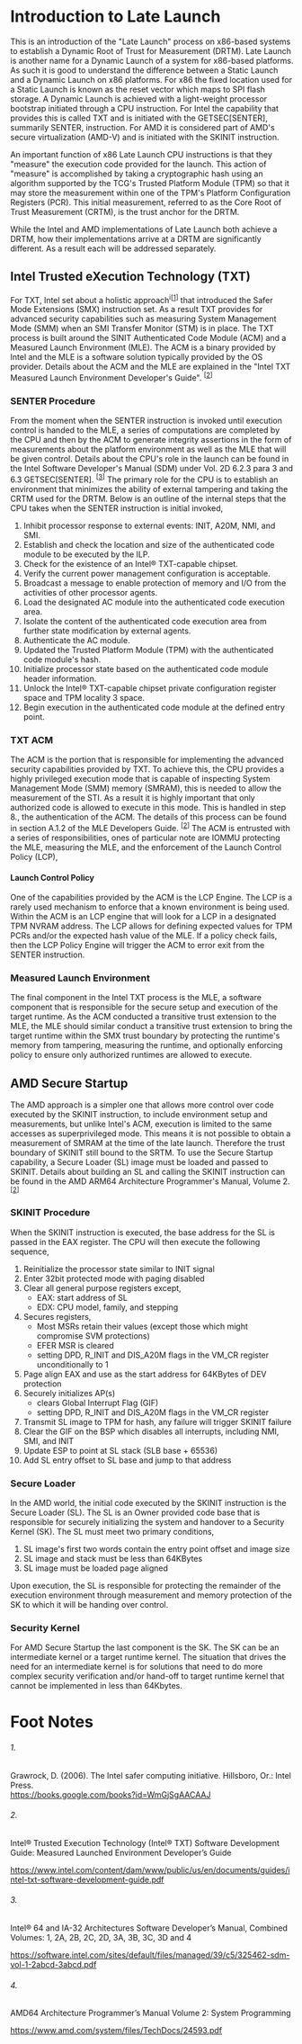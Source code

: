 Introduction to Late Launch
===========================

This is an introduction of the "Late Launch" process on x86-based systems to
establish a Dynamic Root of Trust for Measurement (DRTM). Late Launch is
another name for a Dynamic Launch of a system for x86-based platforms. As such
it is good to understand the difference between a Static Launch and a Dynamic
Launch on x86 platforms.  For x86 the fixed location used for a Static Launch
is known as the reset vector which maps to SPI flash storage. A Dynamic Launch
is achieved with a light-weight processor bootstrap initiated through a CPU
instruction. For Intel the capability that provides this is called TXT and is
initiated with the GETSEC[SENTER], summarily SENTER, instruction. For AMD it is considered part
of AMD's secure virtualization (AMD-V) and is initiated with the SKINIT
instruction.

An important function of x86 Late Launch CPU instructions is that they
"measure" the execution code provided for the launch. This action of "measure"
is accomplished by taking a cryptographic hash using an algorithm supported by
the TCG's Trusted Platform Module (TPM) so that it may store the measurement
within one of the TPM's Platform Configuration Registers (PCR). This initial
measurement, referred to as the Core Root of Trust Measurement (CRTM), is the
trust anchor for the DRTM. 

While the Intel and AMD implementations of Late Launch both achieve a DRTM,
how their implementations arrive at a DRTM are significantly different. As a
result each will be addressed separately.

## Intel Trusted eXecution Technology (TXT)
 
For TXT, Intel set about a holistic approach<sup>i\[[1](#1)\]</sup> that
introduced the Safer Mode Extensions (SMX) instruction set. As a result TXT
provides for advanced security capabilities such as measuring System Management
Mode (SMM) when an SMI Transfer Monitor (STM) is in place. The TXT process is
built around the SINIT Authenticated Code Module (ACM) and a Measured Launch
Environment (MLE). The ACM is a binary provided by Intel and the MLE is a
software solution typically provided by the OS provider. Details about the ACM
and the MLE are explained in the "Intel TXT Measured Launch Environment
Developer's Guide". <sup>\[[2](#2)\]</sup>

### SENTER Procedure

From the moment when the SENTER instruction is invoked until execution control
is handed to the MLE, a series of computations are completed by the CPU and
then by the ACM to generate integrity assertions in the form of measurements
about the platform environment as well as the MLE that will be given control.
Details about the CPU's role in the launch can be found in the Intel Software
Developer's Manual (SDM) under Vol. 2D 6.2.3 para 3 and 6.3 GETSEC[SENTER].
<sup>\[[3](#3)\]</sup> The primary role for the CPU is to establish an
environment that minimizes the ability of external tampering and taking the
CRTM used for the DRTM. Below is an outline of the internal steps that the CPU
takes when the SENTER instruction is initial invoked,

1. Inhibit processor response to external events: INIT, A20M, NMI, and SMI.
2. Establish and check the location and size of the authenticated code module to be executed by the ILP.
3. Check for the existence of an Intel® TXT-capable chipset.
4. Verify the current power management configuration is acceptable.
5. Broadcast a message to enable protection of memory and I/O from the activities of other processor agents.
6. Load the designated AC module into the authenticated code execution area.
7. Isolate the content of the authenticated code execution area from further state modification by external agents.
8. Authenticate the AC module.
9. Updated the Trusted Platform Module (TPM) with the authenticated code module's hash.
10. Initialize processor state based on the authenticated code module header information.
11. Unlock the Intel® TXT-capable chipset private configuration register space and TPM locality 3 space.
12. Begin execution in the authenticated code module at the defined entry point.

### TXT ACM 

The ACM is the portion that is responsible for implementing the advanced
security capabilities provided by TXT. To achieve this, the CPU provides a
highly privileged execution mode that is capable of inspecting System
Management Mode (SMM) memory (SMRAM), this is needed to allow the measurement
of the STI. As a result it is highly important that only authorized code is allowed
to execute in this mode. This is handled in step 8., the authentication of
the ACM. The details of this process can be found in section A.1.2 of the MLE
Developers Guide. <sup>\[[2](#2)\]</sup> The ACM is entrusted with a series of responsibilities,
ones of particular note are IOMMU protecting the MLE,
measuring the MLE, and the enforcement of the Launch Control Policy (LCP), 
 
#### Launch Control Policy

One of the capabilities provided by the ACM is the LCP Engine. The LCP is a
rarely used mechanism to enforce that a known environment is being used. Within
the ACM is an LCP engine that will look for a LCP in a designated TPM NVRAM
address. The LCP allows for defining expected values for TPM PCRs and/or the
expected hash value of the MLE. If a policy check fails, then the LCP Policy
Engine will trigger the ACM to error exit from the SENTER instruction.

### Measured Launch Environment

The final component in the Intel TXT process is the MLE, a software component
that is responsible for the secure setup and execution of the target runtime.
As the ACM conducted a transitive trust extension to the MLE, the MLE should
similar conduct a transitive trust extension to bring the target runtime within
the SMX trust boundary by protecting the runtime's memory from tampering,
measuring the runtime, and optionally enforcing policy to ensure only
authorized runtimes are allowed to execute.

## AMD Secure Startup

The AMD approach is a simpler one that allows more control over code executed
by the SKINIT instruction, to include environment setup and measurements, but
unlike Intel's ACM, execution is limited to the same accesses as
superprivileged mode. This means it is not possible to obtain a measurement of
SMRAM at the time of the late launch. Therefore the trust boundary of SKINIT
still bound to the SRTM. To use the Secure Startup capability, a Secure Loader
(SL) image must be loaded and passed to SKINIT. Details about building an SL
and calling the SKINIT instruction can be found in the AMD ARM64 Architecture
Programmer's Manual, Volume 2. <sup>\[[2](#4)\]</sup>

### SKINIT Procedure

When the SKINIT instruction is executed, the base address for the SL is passed
in the EAX register. The CPU will then execute the following sequence,

1. Reinitialize the processor state similar to INIT signal
2. Enter 32bit protected mode with paging disabled
3. Clear all general purpose registers except,
    * EAX: start address of SL
    * EDX: CPU model, family, and stepping
4. Secures registers,
    * Most MSRs retain their values (except those which might compromise SVM protections)
    * EFER MSR is cleared
    * setting DPD, R_INIT and DIS_A20M flags in the VM_CR register unconditionally to 1
4. Page align EAX and use as the start address for 64KBytes of DEV protection
5. Securely initializes AP(s)
    * clears Global Interrupt Flag (GIF)
    * setting DPD, R_INIT and DIS_A20M flags in the VM_CR register
6. Transmit SL image to TPM for hash, any failure will trigger SKINIT failure
7. Clear the GIF on the BSP which disables all interrupts, including NMI, SMI, and INIT
8. Update ESP to point at SL stack (SLB base + 65536)
9. Add SL entry offset to SL base and jump to that address

### Secure Loader

In the AMD world, the initial code executed by the SKINIT instruction is the
Secure Loader (SL). The SL is an Owner provided code base that is responsible
for securely initializing the system and handover to a Security Kernel (SK).
The SL must meet two primary conditions,

1. SL image's first two words contain the entry point offset and image size
2. SL image and stack must be less than 64KBytes
3. SL image must be loaded page aligned

Upon execution, the SL is responsible for protecting the remainder of the
execution environment through measurement and memory protection of the SK to which it
will be handing over control.

### Security Kernel

For AMD Secure Startup the last component is the SK. The SK can be an
intermediate kernel or a target runtime kernel. The situation that drives the
need for an intermediate kernel is for solutions that need to do more complex
security verification and/or hand-off to target runtime kernel that cannot be
implemented in less than 64Kbytes.

# Foot Notes
###### 1.
Grawrock, D. (2006). The Intel safer computing initiative. Hillsboro, Or.:
Intel Press.<br>
https://books.google.com/books?id=WmGjSgAACAAJ

###### 2.
Intel® Trusted Execution Technology (Intel® TXT)
Software Development Guide:
Measured Launched Environment Developer’s Guide

https://www.intel.com/content/dam/www/public/us/en/documents/guides/intel-txt-software-development-guide.pdf

###### 3.
Intel® 64 and IA-32 Architectures
Software Developer’s Manual,
Combined Volumes:
1, 2A, 2B, 2C, 2D, 3A, 3B, 3C, 3D and 4

https://software.intel.com/sites/default/files/managed/39/c5/325462-sdm-vol-1-2abcd-3abcd.pdf

###### 4.
AMD64 Architecture
Programmer’s Manual
Volume 2:
System Programming

https://www.amd.com/system/files/TechDocs/24593.pdf
